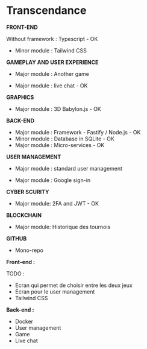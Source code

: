 # Transcendance

**FRONT-END**

Without framework : Typescript - OK

- Minor module : Tailwind CSS


**GAMEPLAY AND USER EXPERIENCE**

- Major module : Another game

- Major module : live chat - OK

**GRAPHICS**

- Major module : 3D Babylon.js - OK

**BACK-END**

- Major module : Framework - Fastify / Node.js - OK
- Minor module : Database in SQLite - OK
- Major module : Micro-services - OK

**USER MANAGEMENT**

- Major module : standard user management

- Major module : Google sign-in

**CYBER SCURITY**
- Major module: 2FA and JWT - OK

**BLOCKCHAIN**
- Major module: Historique des tournois


**GITHUB**

- Mono-repo

**Front-end :** 

TODO : 
- Ecran qui permet de choisir entre les deux jeux
- Ecran pour le user management
- Tailwind CSS

**Back-end :** 

- Docker
- User management
- Game
- Live chat

